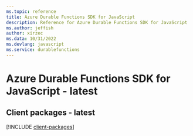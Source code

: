 ```yaml
---
ms.topic: reference
title: Azure Durable Functions SDK for JavaScript
description: Reference for Azure Durable Functions SDK for JavaScript
ms.author: jeffish
author: xirzec
ms.data: 10/31/2022
ms.devlang: javascript
ms.service: durablefunctions
---
```

# Azure Durable Functions SDK for JavaScript - latest

## Client packages - latest
[!INCLUDE [client-packages](durable-functions-client-index.md)]